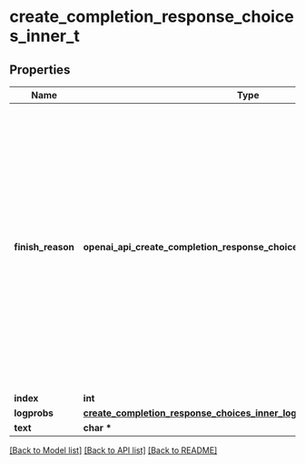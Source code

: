 # create_completion_response_choices_inner_t

## Properties
Name | Type | Description | Notes
------------ | ------------- | ------------- | -------------
**finish_reason** | **openai_api_create_completion_response_choices_inner_FINISHREASON_e** | The reason the model stopped generating tokens. This will be &#x60;stop&#x60; if the model hit a natural stop point or a provided stop sequence, &#x60;length&#x60; if the maximum number of tokens specified in the request was reached, or &#x60;content_filter&#x60; if content was omitted due to a flag from our content filters.  | 
**index** | **int** |  | 
**logprobs** | [**create_completion_response_choices_inner_logprobs_t**](create_completion_response_choices_inner_logprobs.md) \* |  | 
**text** | **char \*** |  | 

[[Back to Model list]](../README.md#documentation-for-models) [[Back to API list]](../README.md#documentation-for-api-endpoints) [[Back to README]](../README.md)


